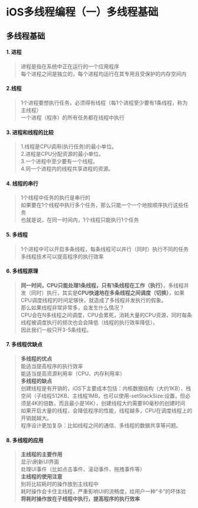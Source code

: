 # iOS多线程编程（一）多线程基础

## 多线程基础

#### 1. 进程

> 进程是指在系统中正在运行的一个应用程序  
> 每个进程之间是独立的，每个进程均运行在其专用且受保护的内存空间内

#### 2.线程

> 1个进程要想执行任务，必须得有线程（每1个进程至少要有1条线程，称为主线程）  
> 一个进程（程序）的所有任务都在线程中执行

#### 3. 进程和线程的比较

> 1.线程是CPU调用\(执行任务\)的最小单位。  
> 2.进程是CPU分配资源的最小单位。  
> 3.一个进程中至少要有一个线程。  
> 4.同一个进程内的线程共享进程的资源。

#### 4. 线程的串行

> 1个线程中任务的执行是串行的  
> 如果要在1个线程中执行多个任务，那么只能一个一个地按顺序执行这些任务  
> 也就是说，在同一时间内，1个线程只能执行1个任务

#### 5. 多线程

> 1个进程中可以开启多条线程，每条线程可以并行（同时）执行不同的任务  
> 多线程技术可以提高程序的执行效率

#### 6. 多线程原理

> **同一时间，CPU只能处理1条线程，只有1条线程在工作（执行）**，多线程并发（同时）执行，其实是**CPU快速地在多条线程之间调度（切换）**，如果CPU调度线程的时间足够快，就造成了多线程并发执行的假象。  
> 那么如果线程非常非常多，会发生什么情况？  
> CPU会在N多线程之间调度，CPU会累死，消耗大量的CPU资源，同时每条线程被调度执行的频次也会会降低（线程的执行效率降低）。  
> 因此我们一般只开3-5条线程。

#### 7. 多线程优缺点

> **多线程的优点**  
> 能适当提高程序的执行效率  
> 能适当提高资源利用率（CPU、内存利用率）  
> **多线程的缺点**  
> 创建线程是有开销的，iOS下主要成本包括：内核数据结构（大约1KB）、栈空间（子线程512KB、主线程1MB，也可以使用-setStackSize:设置，但必须是4K的倍数，而且最小是16K），创建线程大约需要90毫秒的创建时间  
> 如果开启大量的线程，会降低程序的性能，线程越多，CPU在调度线程上的开销就越大。  
> 程序设计更加复杂：比如线程之间的通信、多线程的数据共享等问题。

#### 8. 多线程的应用

> **主线程的主要作用**  
> 显示\刷新UI界面  
> 处理UI事件（比如点击事件、滚动事件、拖拽事件等）  
> **主线程的使用注意**  
> 别将比较耗时的操作放到主线程中  
> 耗时操作会卡住主线程，严重影响UI的流畅度，给用户一种“卡”的坏体验  
> **将耗时操作放在子线程中执行，提高程序的执行效率**



